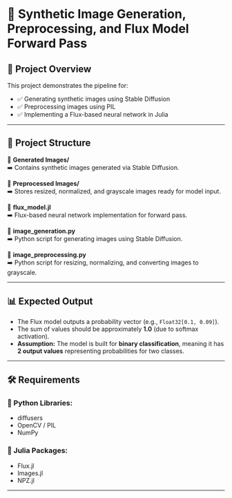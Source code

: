 # 📌 **Synthetic Image Generation, Preprocessing, and Flux Model Forward Pass**

## 📝 **Project Overview**
This project demonstrates the pipeline for:
- ✅ Generating synthetic images using Stable Diffusion
- ✅ Preprocessing images using PIL
- ✅ Implementing a Flux-based neural network in Julia

---

## 📂 **Project Structure**

📁 **Generated Images/**  
➡️ Contains synthetic images generated via Stable Diffusion.

📁 **Preprocessed Images/**  
➡️ Stores resized, normalized, and grayscale images ready for model input.

📄 **flux_model.jl**  
➡️ Flux-based neural network implementation for forward pass.

📄 **image_generation.py**  
➡️ Python script for generating images using Stable Diffusion.

📄 **image_preprocessing.py**  
➡️ Python script for resizing, normalizing, and converting images to grayscale.

---

## 📊 **Expected Output**
- The Flux model outputs a probability vector (e.g., `Float32[0.1, 0.09]`).
- The sum of values should be approximately **1.0** (due to softmax activation).
- **Assumption:** The model is built for **binary classification**, meaning it has **2 output values** representing probabilities for two classes.

---

## 🛠 **Requirements**
### **🔹 Python Libraries:**
- diffusers
- OpenCV / PIL
- NumPy

### **🔹 Julia Packages:**
- Flux.jl
- Images.jl
- NPZ.jl

---


